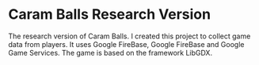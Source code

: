 # Caram Balls Research Version
The research version of Caram Balls. I created this project to collect game data from players. It uses Google FireBase, Google FireBase and Google Game Services. The game is based on the framework LibGDX.
